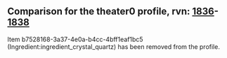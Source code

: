 ## Comparison for the theater0 profile, rvn: [1836](https://github.com/PRO100KatYT/FortniteProfileRevisions/tree/main/profiles/theater0/1836%20theater0.json)-[1838](https://github.com/PRO100KatYT/FortniteProfileRevisions/tree/main/profiles/theater0/1838%20theater0.json)

Item b7528168-3a37-4e0a-b4cc-4bff1eaf1bc5 (Ingredient:ingredient_crystal_quartz) has been removed from the profile.
<br><br>
